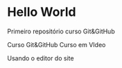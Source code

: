 # Hello World
 Primeiro repositório curso Git&GitHub
 
 Curso Git&GitHub Curso em VIdeo

Usando o editor do site
